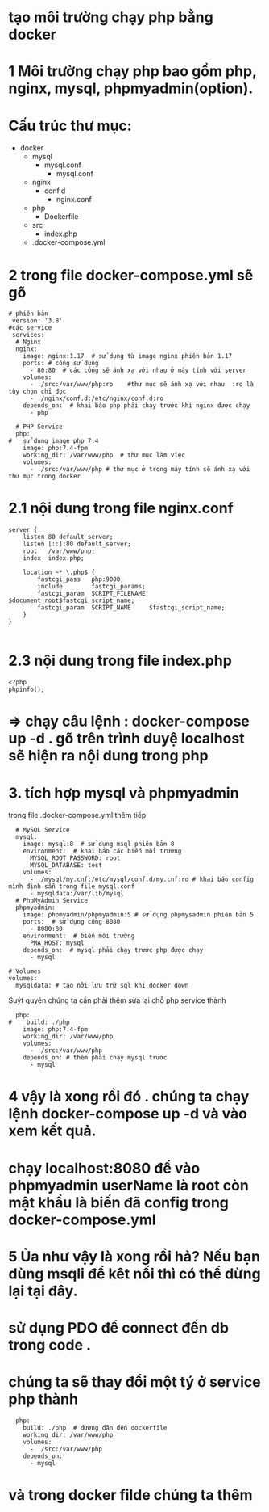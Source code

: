 # tạo môi trường chạy php bằng docker
# 1 Môi trường chạy php bao gồm php, nginx, mysql, phpmyadmin(option).
# Cấu trúc thư mục:
 * docker 
    * mysql
        * mysql.conf
            * mysql.conf
    * nginx
        * conf.d
            * nginx.conf
    + php 
        * Dockerfile
    * src
        * index.php
    * .docker-compose.yml
# 2 trong file docker-compose.yml sẽ gõ
```
# phiên bản
 version: '3.8'
#các service
 services:  
  # Nginx 
  nginx:
    image: nginx:1.17  # sử dụng từ image nginx phiên bản 1.17
    ports: # cổng sử dụng
      - 80:80  # các cổng sẽ ánh xạ với nhau ở máy tính với server
    volumes:
      - ./src:/var/www/php:ro    #thư mục sẽ ánh xạ với nhau  :ro là tùy chọn chỉ đọc
      - ./nginx/conf.d:/etc/nginx/conf.d:ro
    depends_on:  # khai báo php phải chạy trước khi nginx được chạy
      - php

  # PHP Service
  php:
#   sử dụng image php 7.4
    image: php:7.4-fpm 
    working_dir: /var/www/php  # thư mục làm việc 
    volumes:
      - ./src:/var/www/php # thư mục ở trong máy tính sẽ ánh xạ với thư mục trong docker 

```
# 2.1 nội dung trong file nginx.conf

```
server {
    listen 80 default_server;
    listen [::]:80 default_server;
    root   /var/www/php;
    index  index.php;

    location ~* \.php$ {
        fastcgi_pass   php:9000;
        include        fastcgi_params;
        fastcgi_param  SCRIPT_FILENAME $document_root$fastcgi_script_name;
        fastcgi_param  SCRIPT_NAME     $fastcgi_script_name;
    }
}


```

# 2.3 nội dung trong file index.php 

```
<?php
phpinfo();

```

# => chạy câu lệnh : docker-compose up -d . gõ trên trình duyệ localhost sẽ hiện ra nội dung trong php

# 3. tích hợp mysql  và phpmyadmin
trong file .docker-compose.yml thêm tiếp 

```
  # MySQL Service
  mysql:
    image: mysql:8  # sử dụng msql phiên bản 8
    environment:  # khai báo các biến mổi trường
      MYSQL_ROOT_PASSWORD: root 
      MYSQL_DATABASE: test
    volumes:
      - ./mysql/my.cnf:/etc/mysql/conf.d/my.cnf:ro # khai báo config mình định sẵn trong file mysql.conf 
      - mysqldata:/var/lib/mysql
  # PhpMyAdmin Service
  phpmyadmin:
    image: phpmyadmin/phpmyadmin:5 # sử dụng phpmysadmin phiên bản 5
    ports:  # sử dụng cổng 8080
      - 8080:80  
    environment:  # biến môi trường
      PMA_HOST: mysql
    depends_on:  # mysql phải chạy trước php được chạy 
      - mysql

# Volumes
volumes:  
  mysqldata: # tạo nởi lưu trữ sql khi docker down
```

Suýt quyên chúng ta cần phải thêm sửa lại chỗ php service  thành 

```
  php:
#    build: ./php
    image: php:7.4-fpm
    working_dir: /var/www/php
    volumes:
      - ./src:/var/www/php
    depends_on: # thêm phải chạy mysql trước
      - mysql
```
# 4 vậy là xong rồi đó . chúng ta chạy lệnh docker-compose up -d và vào xem kết quả.
# chạy localhost:8080 để vào phpmyadmin userName là root còn mật khẩu là biến đã config trong docker-compose.yml

# 5 Ủa như vậy là xong rồi hả? Nếu bạn dùng msqli để kêt nối thì có thể dừng lại tại đây.
# sử dụng PDO để connect đến db trong code .
# chúng ta sẽ thay đổi một tý ở service php thành 

```
  php:
    build: ./php  # đường đãn đến dockerfile
    working_dir: /var/www/php
    volumes:
      - ./src:/var/www/php
    depends_on:
      - mysql
```

# và trong docker filde chúng ta thêm 
```

```